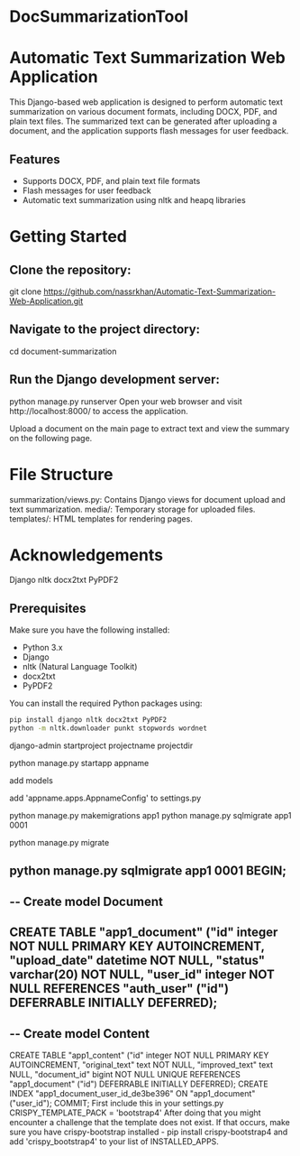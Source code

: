 # DocSummarizationTool

# Automatic Text Summarization Web Application

This Django-based web application is designed to perform automatic text summarization on various document formats, including DOCX, PDF, and plain text files. The summarized text can be generated after uploading a document, and the application supports flash messages for user feedback.

## Features

- Supports DOCX, PDF, and plain text file formats
- Flash messages for user feedback
- Automatic text summarization using nltk and heapq libraries

# Getting Started

## Clone the repository:

git clone https://github.com/nassrkhan/Automatic-Text-Summarization-Web-Application.git

## Navigate to the project directory:

cd document-summarization

## Run the Django development server:

python manage.py runserver
Open your web browser and visit http://localhost:8000/ to access the application.

Upload a document on the main page to extract text and view the summary on the following page.

# File Structure

summarization/views.py: Contains Django views for document upload and text summarization.
media/: Temporary storage for uploaded files.
templates/: HTML templates for rendering pages.

# Acknowledgements

Django
nltk
docx2txt
PyPDF2

## Prerequisites

Make sure you have the following installed:

- Python 3.x
- Django
- nltk (Natural Language Toolkit)
- docx2txt
- PyPDF2

You can install the required Python packages using:

```bash
pip install django nltk docx2txt PyPDF2
python -m nltk.downloader punkt stopwords wordnet


```

django-admin startproject projectname projectdir

python manage.py startapp appname

add models

add 'appname.apps.AppnameConfig' to settings.py

python manage.py makemigrations app1
python manage.py sqlmigrate app1 0001

python manage.py migrate



python manage.py sqlmigrate app1 0001
BEGIN;
------

-- Create model Document
------------------------

CREATE TABLE "app1_document" ("id" integer NOT NULL PRIMARY KEY AUTOINCREMENT, "upload_date" datetime NOT NULL, "status" varchar(20) NOT NULL, "user_id" integer NOT NULL REFERENCES "auth_user" ("id") DEFERRABLE INITIALLY DEFERRED);
---------------------------------------------------------------------------------------------------------------------------------------------------------------------------------------------------------------------------------------

-- Create model Content
-----------------------

CREATE TABLE "app1_content" ("id" integer NOT NULL PRIMARY KEY AUTOINCREMENT, "original_text" text NOT NULL, "improved_text" text NULL, "document_id" bigint NOT NULL UNIQUE REFERENCES "app1_document" ("id") DEFERRABLE INITIALLY DEFERRED);
CREATE INDEX "app1_document_user_id_de3be396" ON "app1_document" ("user_id");
COMMIT;
First include this in your settings.py CRISPY_TEMPLATE_PACK = 'bootstrap4'
After doing that you might encounter a challenge that the template does not exist. If that occurs, make sure you have crispy-bootstrap installed - pip install crispy-bootstrap4 and add 'crispy_bootstrap4' to your list of INSTALLED_APPS.
